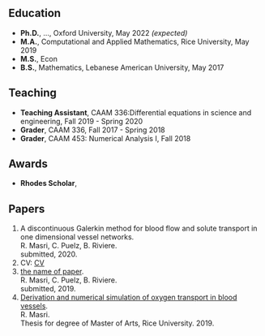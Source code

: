 ## Education 
- **Ph.D.**, ..., Oxford University, May 2022 _(expected)_
- **M.A.**, Computational and Applied Mathematics, Rice University, May 2019
- **M.S.**, Econ
- **B.S.**, Mathematics, Lebanese American University, May 2017 

## Teaching
- **Teaching Assistant**, CAAM 336:Differential equations in science and engineering,
Fall 2019 - Spring 2020
- **Grader**, CAAM 336, Fall 2017 - Spring 2018
- **Grader**, CAAM 453: Numerical Analysis I, Fall 2018

## Awards 
- **Rhodes Scholar**, 

## Papers 
1. A discontinuous Galerkin method for blood flow and solute transport in one dimensional vessel networks.  
R. Masri, C. Puelz, B. Riviere.  
submitted, 2020.
3. CV: <a href="CV.pdf">CV</a>
2. [the name of paper](https://arxiv.org/abs/1912.09587).   
R. Masri, C. Puelz, B. Riviere.   
submitted, 2019.
3. [Derivation and numerical simulation of oxygen transport in blood vessels](https://scholarship.rice.edu/handle/1911/107400).  
R. Masri.  
Thesis for degree of Master of Arts, Rice University. 2019. <!--[link to thesis](https://scholarship.rice.edu/handle/1911/107400).-->
